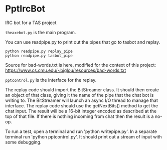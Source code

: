 PptIrcBot
=========

IRC bot for a TAS project

`theaxebot.py` is the main program.

You can use readpipe.py to print out the pipes that go to tasbot and replay.

    python readpipe.py replay_pipe
    python readpipe.py tasbot_pipe

Source for bad-words.txt is here, modified for the context of this project:
https://www.cs.cmu.edu/~biglou/resources/bad-words.txt

`pptcontrol.py` is the interface for the replay.

The replay code should import the BitStreamer class. It should then create an
object of that class, giving it the name of the pipe that the chat bot is
writing to. The BitStreamer will launch an async I/O thread to manage that
interface. The replay code should use the getNextBits() method to get the chat
input. The result will be a 16-bit integer encoded as described at the top of
that file. If there is nothing incoming from chat then the result is a no-op.

To run a test, open a terminal and run 'python writepipe.py'.
In a separate terminal run 'python pptcontrol.py'. It should print
out a stream of input with some debugging.
